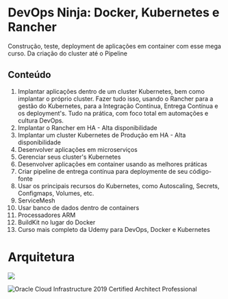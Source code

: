 # DevOps Ninja: Docker, Kubernetes e Rancher

Construção, teste, deployment de aplicações em container com esse mega curso. Da criação do cluster até o Pipeline

## Conteúdo
1. Implantar aplicações dentro de um cluster Kubernetes, bem como implantar o próprio cluster. Fazer tudo isso, usando o Rancher para a gestão do Kubernetes, para a Integração Contínua, Entrega Contínua e os deployment's. Tudo na prática, com foco total em automações e cultura DevOps.
1. Implantar o Rancher em HA - Alta disponibilidade
1. Implantar um cluster Kubernetes de Produção em HA - Alta disponibilidade
1. Desenvolver aplicações em microserviços
1. Gerenciar seus cluster's Kubernetes
1. Desenvolver aplicações em container usando as melhores práticas
1. Criar pipeline de entrega contínua para deploymente de seu código-fonte
1. Usar os principais recursos do Kubernetes, como Autoscaling, Secrets, Configmaps, Volumes, etc.
1. ServiceMesh
1. Usar banco de dados dentro de containers
1. Processadores ARM
1. BuildKit no lugar do Docker
1. Curso mais completo da Udemy para DevOps, Docker e Kubernetes


<p align="center">
  	<h1>Arquitetura</h1>
	<a href="">
		<img src="https://i.imgur.com/XOlHWVY.png">
	</a>
</p>

![Oracle Cloud Infrastructure 2019 Certified Architect Professional](https://images.credly.com/size/110x110/images/1b9e2535-31dc-405d-8c05-ee2a53d50477/11_OCI_Architect_Professional_2019.png)
